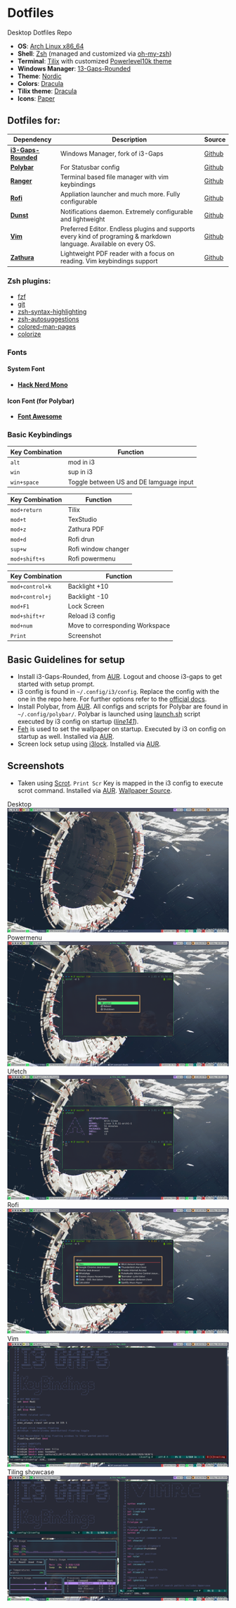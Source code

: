 # Dotfiles
Desktop Dotfiles Repo
+ **OS**:              [Arch Linux x86_64](https://wiki.archlinux.org/index.php/Installation_guide)
+ **Shell**:           [Zsh](https://github.com/ohmyzsh/ohmyzsh/wiki/Installing-ZSH) (managed and customized via [oh-my-zsh](https://github.com/ohmyzsh/ohmyzsh))
+ **Terminal**:        [Tilix](https://github.com/gnunn1/tilix) with customized [Powerlevel10k theme](https://github.com/romkatv/powerlevel10k)
+ **Windows Manager**: [13-Gaps-Rounded](https://github.com/resloved/i3)
+ **Theme**:           [Nordic](https://github.com/EliverLara/Nordic)
+ **Colors**:          [Dracula](https://github.com/dracula/dracula-theme)
+ **Tilix theme**:     [Dracula](https://github.com/dracula/tilix)
+ **Icons**:           [Paper](https://snwh.org/paper)


## Dotfiles for:
| Dependency | Description | Source
| ---- | ---- | ---- |
| [**i3-Gaps-Rounded**](https://github.com/resloved/i3) | Windows Manager, fork of i3-Gaps | [Github](https://github.com/Airblader/i3)
[**Polybar**](https://github.com/Brutuski/DesktopDotfiles/tree/master/.config/polybar)| For Statusbar config  | [Github](https://github.com/polybar/polybar)
[**Ranger**](https://github.com/Brutuski/DesktopDotfiles/tree/master/.config/ranger) | Terminal based file manager with vim keybindings |  [Github](https://github.com/davatorium/rofi)
[**Rofi**](https://github.com/Brutuski/DesktopDotfiles/tree/master/.config/rofi)  | Appliation launcher and much more. Fully configurable |  [Github](https://github.com/ranger/ranger)
[**Dunst**](https://github.com/Brutuski/DesktopDotfiles/tree/master/.config/dunst) | Notifications daemon. Extremely configurable and lightweight |  [Github](https://github.com/dunst-project/dunst)
[**Vim**](https://github.com/Brutuski/Dotfiles/blob/master/.vimrc) | Preferred Editor. Endless plugins and supports every kind of programing & markdown language. Available on every OS. | [Github](https://github.com/vim/vim)
[**Zathura**](https://github.com/Brutuski/DesktopDotfiles/tree/master/.config/zathura) | Lightweight PDF reader with a focus on reading. Vim keybindings support  |  [Github](https://github.com/pwmt/zathura)

### Zsh plugins:
+ [fzf](https://github.com/ohmyzsh/ohmyzsh/tree/master/plugins/fzf)
+ [git](https://github.com/ohmyzsh/ohmyzsh/tree/master/plugins/git)
+ [zsh-syntax-highlighting](https://github.com/zsh-users/zsh-syntax-highlighting)
+ [zsh-autosuggestions](https://github.com/zsh-users/zsh-autosuggestions)
+ [colored-man-pages](https://github.com/ohmyzsh/ohmyzsh/tree/master/plugins/colored-man-pages)
+ [colorize](https://github.com/ohmyzsh/ohmyzsh/tree/master/plugins/colorize)


### Fonts
#### System Font
+ [**Hack Nerd Mono**](https://github.com/ryanoasis/nerd-fonts)
#### Icon Font (for Polybar)
+ [**Font Awesome**](https://fontawesome.com/)


### Basic Keybindings
| Key Combination | Function |
| ---- | ---- |
| `alt` | mod in i3 |
| `win` | sup in i3 |
| `win+space` | Toggle between US and DE lamguage input |

| Key Combination | Function |
| ---- | ---- |
| `mod+return`  | Tilix |
| `mod+t`       | TexStudio |
| `mod+z`       | Zathura PDF |
| `mod+d`       | Rofi drun |
| `sup+w`       | Rofi window changer |
| `mod+shift+s` | Rofi powermenu |

| Key Combination | Function |
| ---- | ---- |
| `mod+control+k` | Backlight +10 |
| `mod+control+j` | Backlight -10 |
| `mod+F1`        | Lock Screen |
| `mod+shift+r`   | Reload i3 config |
| `mod+num`       | Move to corresponding Workspace |
| `Print`         | Screenshot |


## Basic Guidelines for setup
+ Install i3-Gaps-Rounded, from [AUR](https://aur.archlinux.org/packages/i3-gaps-rounded-git/). Logout and choose i3-gaps to get started with setup prompt.
+ i3 config is found in `~/.config/i3/config`. Replace the config with the one in the repo here. For further options refer to the [official docs](https://i3wm.org/docs/userguide.html).
+ Install Polybar, from [AUR](https://aur.archlinux.org/packages/polybar/). All configs and scripts for Polybar are found in `~/.config/polybar/`. Polybar is launched using [launch.sh](https://github.com/Brutuski/Dotfiles/blob/master/.config/polybar/launch.sh) script executed by i3 config on startup ([_line141_](https://github.com/Brutuski/Dotfiles/blob/aa1afd24a7527cae670f380f3b5499026c2df987/.config/i3/config#L141)).
+ [Feh](https://wiki.archlinux.org/index.php/Feh) is used to set the wallpaper on startup. Executed by i3 on config on startup as well. Installed via [AUR](https://www.archlinux.org/packages/extra/x86_64/feh/).
+ Screen lock setup using [i3lock](https://i3wm.org/i3lock/). Installed via [AUR](https://www.archlinux.org/packages/community/x86_64/i3lock/).


## Screenshots
+ Taken using [Scrot](https://github.com/resurrecting-open-source-projects/scrot). `Print Scr` Key is mapped in the i3 config to execute scrot command. Installed via [AUR](https://www.archlinux.org/packages/community/x86_64/scrot/). [Wallpaper Source](https://www.artstation.com/artwork/mQLe1).

Desktop ![Screenshot](https://github.com/Brutuski/Dotfiles/blob/master/Screenshots/Desktop.png)
Powermenu ![Screenshot](https://github.com/Brutuski/Dotfiles/blob/master/Screenshots/Powermenu.png)
Ufetch ![Screenshot](https://github.com/Brutuski/Dotfiles/blob/master/Screenshots/ufetch.png)
Rofi ![Screenshot](https://github.com/Brutuski/Dotfiles/blob/master/Screenshots/Rofi.png)
Vim ![Screenshot](https://github.com/Brutuski/Dotfiles/blob/master/Screenshots/Vimi3config.png)
Tiling showcase ![Screenshot](https://github.com/Brutuski/Dotfiles/blob/master/Screenshots/vim%2Bgotop%2Bvimrc.png)
